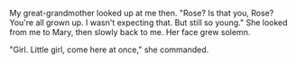 My great-grandmother looked up at me then. "Rose? Is that you, Rose? You're all grown up. I wasn't expecting that. But still so young." She looked from me to Mary, then slowly back to me. Her face grew solemn.

"Girl. Little girl, come here at once," she commanded. 